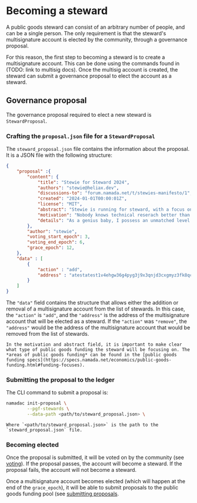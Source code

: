 # Becoming a steward

A public goods steward can consist of an arbitrary number of people, and can be a single person. The only requirement is that the steward's multisignature account is elected by the community, through a governance proposal.

For this reason, the first step to becoming a steward is to create a multisignature account. This can be done using the commands found in (TODO: link to multisig docs). Once the multisig account is created, the steward can submit a governance proposal to elect the account as a steward.

## Governance proposal

The governance proposal required to elect a new steward is `StewardProposal`.

### Crafting the `proposal.json` file for a `StewardProposal`

The `steward_proposal.json` file contains the information about the proposal. It is a JSON file with the following structure:

```json
{
    "proposal" :{
        "content": {
            "title": "Stewie for Steward 2024",
            "authors": "stewie@heliax.dev",
            "discussions-to": "forum.namada.net/t/stewies-manifesto/1",
            "created": "2024-01-01T00:00:01Z",
            "license": "MIT",
            "abstract": "Stewie is running for steward, with a focus on technical research. The technical research I will be focused on will definitely not be for weapons of mass destruction. There is some possibility however that I may be focusing somewhat on open source software for weapons of mass destruction.",
            "motivation": "Nobody knows technical reserach better than me. Trust me. I know it. I have the best technical research. I will be the best steward. Last night, Namada called me and said, Stewie, thank you. I will make public goods funding great again",
            "details": "As a genius baby, I possess an unmatched level of intelligence and a visionary mindset. I will utilize these qualities to solve the most complex problems, and direct public goods funding towards weapons of mass destruction ... i mean open source software for weapons of mass destruction",
        },
        "author": "stewie",
        "voting_start_epoch": 3,
        "voting_end_epoch": 6,
        "grace_epoch": 12,
    },
    "data" : [
        {
            "action" : "add",
            "address" : "atestatest1v4ehgw36g4pyg3j9x3qnjd3cxgmyz3fk8qcrys3hxdp5xwfnx3zyxsj9xgunxsfjg5u5xvzyzrrqtn"
        }
    ]     
}
```

The `"data"` field contains the structure that allows either the addition or removal of a multisignature account from the list of stewards. In this case, the `"action"` is `"add"`, and the `"address"` is the address of the multisignature account that will be elected as a steward. If the `"action"` was `"remove"`, the `"address"` would be the address of the multisignature account that would be removed from the list of stewards.

```admonish note
In the motivation and abstract field, it is important to make clear what type of public goods funding the steward will be focusing on. The *areas of public goods funding* can be found in the [public goods funding specs](https://specs.namada.net/economics/public-goods-funding.html#funding-focuses).
```

### Submitting the proposal to the ledger

The CLI command to submit a proposal is:

```bash
namadac init-proposal \
        --pgf-stewards \
        --data-path <path/to/steward_proposal.json> \
```

```admonish note
Where `<path/to/steward_proposal.json>` is the path to the `steward_proposal.json` file.
```

### Becoming elected

Once the proposal is submitted, it will be voted on by the community (see [voting](./voting.md)). If the proposal passes, the account will become a steward. If the proposal fails, the account will not become a steward.

Once a multisignature account becomes elected (which will happen at the end of the `grace_epoch`), it will be able to submit proposals to the public goods funding pool (see [submitting proposals](./proposing.md#proposing-funding).
